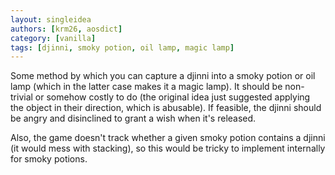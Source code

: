 ```yaml
---
layout: singleidea
authors: [krm26, aosdict]
category: [vanilla]
tags: [djinni, smoky potion, oil lamp, magic lamp]
---
```

Some method by which you can capture a djinni into a smoky potion or oil lamp (which in the latter case makes it a magic lamp). It should be non-trivial or somehow costly to do (the original idea just suggested applying the object in their direction, which is abusable). If feasible, the djinni should be angry and disinclined to grant a wish when it's released.

Also, the game doesn't track whether a given smoky potion contains a djinni (it would mess with stacking), so this would be tricky to implement internally for smoky potions.
